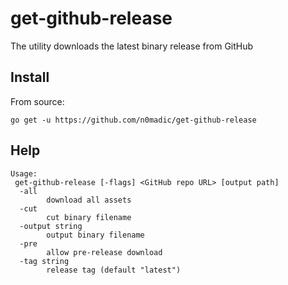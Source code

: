 # get-github-release

The utility downloads the latest binary release from GitHub

## Install

From source:

`go get -u https://github.com/n0madic/get-github-release`

## Help

```shell
Usage:
 get-github-release [-flags] <GitHub repo URL> [output path]
  -all
        download all assets
  -cut
        cut binary filename
  -output string
        output binary filename
  -pre
        allow pre-release download
  -tag string
        release tag (default "latest")
```
